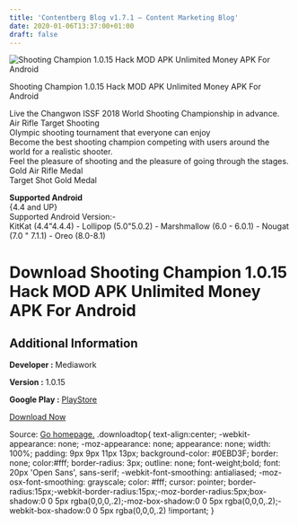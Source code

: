 ```yaml
---
title: 'Contentberg Blog v1.7.1 – Content Marketing Blog'
date: 2020-01-06T13:37:00+01:00
draft: false
---
```


![Shooting Champion 1.0.15 Hack MOD APK Unlimited Money APK For Android](https://i0.wp.com/apkhome.net/wp-content/uploads/2018/07/Shooting-Champion-1.0.15.png "Shooting Champion 1.0.15 Hack MOD APK Unlimited Money APK For Android")

  

Shooting Champion 1.0.15 Hack MOD APK Unlimited Money APK For Android

Live the Changwon ISSF 2018 World Shooting Championship in advance.  
Air Rifle Target Shooting  
Olympic shooting tournament that everyone can enjoy  
Become the best shooting champion competing with users around the world for a realistic shooter.  
Feel the pleasure of shooting and the pleasure of going through the stages.  
Gold Air Rifle Medal  
Target Shot Gold Medal

**Supported Android**  
{4.4 and UP}  
Supported Android Version:-  
KitKat (4.4"4.4.4) - Lollipop (5.0"5.0.2) - Marshmallow (6.0 - 6.0.1) - Nougat (7.0 " 7.1.1) - Oreo (8.0-8.1)

Download Shooting Champion 1.0.15 Hack MOD APK Unlimited Money APK For Android
==============================================================================

Additional Information
----------------------

**Developer :** Mediawork

**Version :** 1.0.15

**Google Play :** [PlayStore](https://play.google.com/store/apps/details?id=kr.co.mediawork.shootingchamp)

  

[Download Now](https://store4app.co/post/shooting-champion-1-0-15-hack-mod-apk-unlimited-money-apk-for-android_1573672084)

  
Source: [Go homepage.](https://store4app.co/post/shooting-champion-1-0-15-hack-mod-apk-unlimited-money-apk-for-android_1573672084) .downloadtop{ text-align:center; -webkit-appearance: none; -moz-appearance: none; appearance: none; width: 100%; padding: 9px 9px 11px 13px; background-color: #0EBD3F; border: none; color:#fff; border-radius: 3px; outline: none; font-weight;bold; font: 20px 'Open Sans', sans-serif; -webkit-font-smoothing: antialiased; -moz-osx-font-smoothing: grayscale; color: #fff; cursor: pointer; border-radius:15px;-webkit-border-radius:15px;-moz-border-radius:5px;box-shadow:0 0 5px rgba(0,0,0,.2);-moz-box-shadow:0 0 5px rgba(0,0,0,.2);-webkit-box-shadow:0 0 5px rgba(0,0,0,.2) !important; }